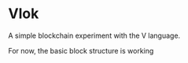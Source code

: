 # Vlok

A simple blockchain experiment with the V language.

For now, the basic block structure is working
